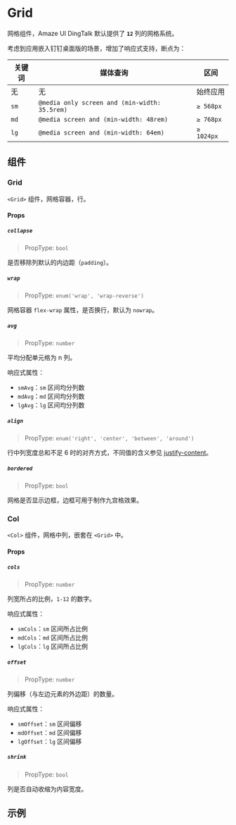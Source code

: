 # Grid

网格组件，Amaze UI DingTalk 默认提供了 **`12`** 列的网格系统。

考虑到应用嵌入钉钉桌面版的场景，增加了响应式支持，断点为：

| 关键词 | 媒体查询 | 区间 |
|-------| --- | --- |
| 无 | 无 | 始终应用 |
| `sm` | `@media only screen and (min-width: 35.5rem)` | `≥ 568px` |
| `md` | `@media screen and (min-width: 48rem)` | `≥ 768px` |
| `lg` | `@media screen and (min-width: 64em)`	| `≥ 1024px` |

## 组件

### Grid

`<Grid>` 组件，网格容器，行。

#### Props

##### `collapse`

> PropType: `bool`

是否移除列默认的内边距（`padding`）。

##### `wrap`

> PropType: `enum('wrap', 'wrap-reverse')`

网格容器 `flex-wrap` 属性，是否换行，默认为 `nowrap`。

##### `avg`

> PropType: `number`

平均分配单元格为 n 列。

响应式属性：

- `smAvg`：`sm` 区间均分列数
- `mdAvg`：`md` 区间均分列数
- `lgAvg`：`lg` 区间均分列数

##### `align`

> PropType: `enum('right', 'center', 'between', 'around')`

行中列宽度总和不足 6 时的对齐方式，不同值的含义参见 [justify-content](https://developer.mozilla.org/en-US/docs/Web/CSS/justify-content)。

##### `bordered`

> PropType: `bool`

网格是否显示边框，边框可用于制作九宫格效果。


### Col

`<Col>` 组件，网格中列，嵌套在 `<Grid>` 中。

#### Props

##### `cols`

> PropType: `number`

列宽所占的比例，`1-12` 的数字。

响应式属性：

- `smCols`：`sm` 区间所占比例
- `mdCols`：`md` 区间所占比例
- `lgCols`：`lg` 区间所占比例

##### `offset`

> PropType: `number`

列偏移（与左边元素的外边距）的数量。

响应式属性：

- `smOffset`：`sm` 区间偏移
- `mdOffset`：`md` 区间偏移
- `lgOffset`：`lg` 区间偏移

##### `shrink`

> PropType: `bool`

列是否自动收缩为内容宽度。

## 示例
